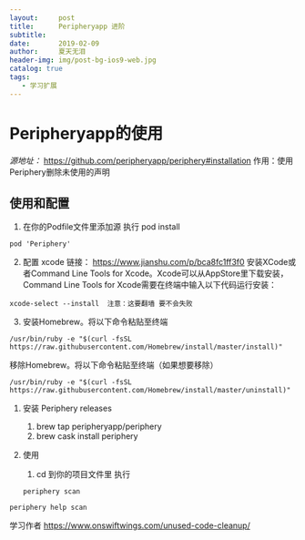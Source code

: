 ```yaml
---
layout:     post
title:      Peripheryapp 进阶
subtitle:   
date:       2019-02-09
author:     夏天无泪
header-img: img/post-bg-ios9-web.jpg
catalog: true
tags:
   - 学习扩展
---
```


# Peripheryapp的使用 

*源地址：*
 https://github.com/peripheryapp/periphery#installation
作用：使用Periphery删除未使用的声明
## 使用和配置

1. 在你的Podfile文件里添加源 执行 pod install
```
pod 'Periphery'
```

2. 配置 xcode
链接： https://www.jianshu.com/p/bca8fc1ff3f0
安装XCode或者Command Line Tools for Xcode。Xcode可以从AppStore里下载安装，Command Line Tools for Xcode需要在终端中输入以下代码运行安装：
```
xcode-select --install  注意：这要翻墙 要不会失败
```
3. 安装Homebrew。将以下命令粘贴至终端
```
/usr/bin/ruby -e "$(curl -fsSL https://raw.githubusercontent.com/Homebrew/install/master/install)"
```

 移除Homebrew。将以下命令粘贴至终端（如果想要移除）
```
/usr/bin/ruby -e "$(curl -fsSL https://raw.githubusercontent.com/Homebrew/install/master/uninstall)"
```
1. 安装 Periphery releases
    1. brew tap peripheryapp/periphery
    2. brew cask install periphery
2. 使用 
    1. cd 到你的项目文件里 执行

    ```
    periphery scan
    ```
```
periphery help scan
```


学习作者 https://www.onswiftwings.com/unused-code-cleanup/